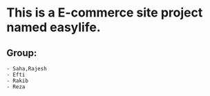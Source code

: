 # This is a E-commerce site project named easylife.

## Group:
	- Saha,Rajesh
	- Efti
	- Rakib
	- Reza
